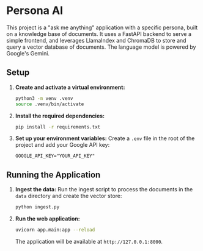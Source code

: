 # Persona AI

This project is a "ask me anything" application with a specific persona, built on a knowledge base of documents. It uses a FastAPI backend to serve a simple frontend, and leverages LlamaIndex and ChromaDB to store and query a vector database of documents. The language model is powered by Google's Gemini.

## Setup

1.  **Create and activate a virtual environment:**
    ```bash
    python3 -m venv .venv
    source .venv/bin/activate
    ```

2.  **Install the required dependencies:**
    ```bash
    pip install -r requirements.txt
    ```

3.  **Set up your environment variables:**
    Create a `.env` file in the root of the project and add your Google API key:
    ```
    GOOGLE_API_KEY="YOUR_API_KEY"
    ```

## Running the Application

1.  **Ingest the data:**
    Run the ingest script to process the documents in the `data` directory and create the vector store:
    ```bash
    python ingest.py
    ```

2.  **Run the web application:**
    ```bash
    uvicorn app.main:app --reload
    ```

    The application will be available at `http://127.0.0.1:8000`.
